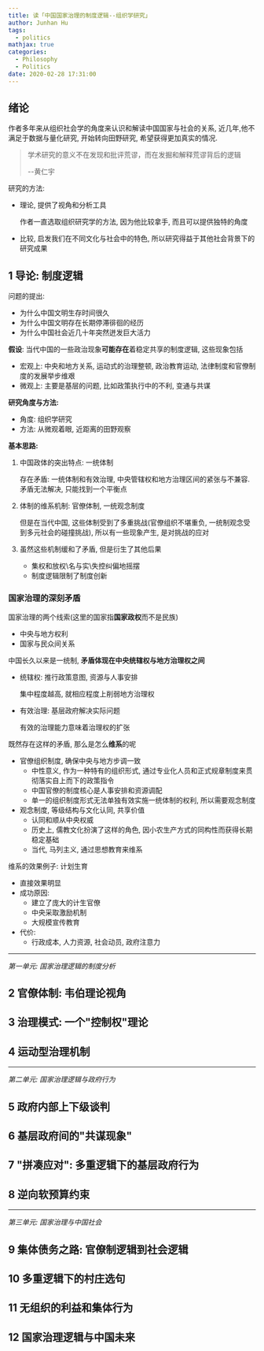 ```yaml
---
title: 读「中国国家治理的制度逻辑--组织学研究」
author: Junhan Hu
tags:
  - politics
mathjax: true
categories:
  - Philosophy
  - Politics
date: 2020-02-28 17:31:00
---
```


## 绪论

作者多年来从组织社会学的角度来认识和解读中国国家与社会的关系, 近几年,他不满足于数据与量化研究, 开始转向田野研究, 希望获得更加真实的情况.

> 学术研究的意义不在发现和批评荒谬，而在发掘和解释荒谬背后的逻辑
>
> --黄仁宇

研究的方法:

* 理论, 提供了视角和分析工具

  作者一直选取组织研究学的方法, 因为他比较拿手, 而且可以提供独特的角度

* 比较, 启发我们在不同文化与社会中的特色, 所以研究得益于其他社会背景下的研究成果

<!-- more -->

## 1 导论: 制度逻辑

问题的提出:

* 为什么中国文明生存时间很久
* 为什么中国文明存在长期停滞徘徊的经历
* 为什么中国社会近几十年突然迸发巨大活力

**假设**: 当代中国的一些政治现象**可能存在**着稳定共享的制度逻辑, 这些现象包括

* 宏观上: 中央和地方关系, 运动式的治理整顿, 政治教育运动, 法律制度和官僚制度的发展举步维艰
* 微观上: 主要是基层的问题, 比如政策执行中的不利, 变通与共谋

**研究角度与方法:**

* 角度: 组织学研究
* 方法: 从微观着眼, 近距离的田野观察

**基本思路:**

1. 中国政体的突出特点: 一统体制

   存在矛盾: 一统体制和有效治理, 中央管辖权和地方治理区间的紧张与不兼容. 矛盾无法解决, 只能找到一个平衡点

2. 体制的维系机制: 官僚体制, 一统观念制度

   但是在当代中国, 这些体制受到了多重挑战(官僚组织不堪重负, 一统制观念受到多元社会的碰撞挑战), 所以有一些现象产生, 是对挑战的应对

3. 虽然这些机制缓和了矛盾, 但是衍生了其他后果

   * 集权和放权\名与实\失控纠偏地摇摆
   * 制度逻辑限制了制度创新

### 国家治理的深刻矛盾

国家治理的两个线索(这里的国家指**国家政权**而不是民族)

* 中央与地方权利
* 国家与民众间关系

中国长久以来是一统制, **矛盾体现在中央统辖权与地方治理权之间**

* 统辖权: 推行政策意图, 资源与人事安排

  集中程度越高, 就相应程度上削弱地方治理权

* 有效治理: 基层政府解决实际问题

  有效的治理能力意味着治理权的扩张

既然存在这样的矛盾, 那么是怎么**维系**的呢

* 官僚组织制度, 确保中央与地方步调一致
  * 中性意义, 作为一种特有的组织形式, 通过专业化人员和正式规章制度来贯彻落实自上而下的政策指令
  * 中国官僚的制度核心是人事安排和资源调配
  * 单一的组织制度形式无法单独有效实施一统体制的权利, 所以需要观念制度
* 观念制度, 等级结构与文化认同, 共享价值
  * 认同和顺从中央权威
  * 历史上, 儒教文化扮演了这样的角色, 因小农生产方式的同构性而获得长期稳定基础
  * 当代, 马列主义, 通过思想教育来维系

维系的效果例子: 计划生育

* 直接效果明显
* 成功原因:
  * 建立了庞大的计生官僚
  * 中央采取激励机制
  * 大规模宣传教育
* 代价: 
  * 行政成本, 人力资源, 社会动员, 政府注意力

---

*第一单元: 国家治理逻辑的制度分析*

## 2 官僚体制: 韦伯理论视角

## 3 治理模式: 一个"控制权"理论

## 4 运动型治理机制

---

*第二单元: 国家治理逻辑与政府行为*

## 5 政府内部上下级谈判

## 6 基层政府间的"共谋现象"

## 7 "拼凑应对": 多重逻辑下的基层政府行为

## 8 逆向软预算约束

---

*第三单元: 国家治理与中国社会*

## 9 集体债务之路: 官僚制逻辑到社会逻辑

## 10 多重逻辑下的村庄选句

## 11 无组织的利益和集体行为

## 12 国家治理逻辑与中国未来
